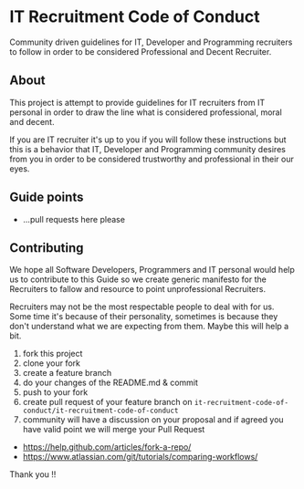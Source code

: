 # IT Recruitment Code of Conduct

Community driven guidelines for IT, Developer and Programming recruiters
to follow in order to be considered Professional and Decent Recruiter.

## About

This project is attempt to provide guidelines for IT recruiters
from IT personal in order to draw the line what is considered
professional, moral and decent.

If you are IT recruiter it's up to you if you will follow these instructions but
this is a behavior that IT, Developer and Programming community desires from you
in order to be considered trustworthy and professional in their our
eyes.

## Guide points

* ...pull requests here please

## Contributing

We hope all Software Developers, Programmers and IT personal would help
us to contribute to this Guide so we create generic manifesto for the
Recruiters to fallow and resource to point unprofessional Recruiters.

Recruiters may not be the most respectable people to deal with for us.
Some time it's because of their personality,
sometimes is because they don't understand what we are expecting from
them.  Maybe this will help a bit.

1. fork this project
2. clone your fork
3. create a feature branch
4. do your changes of the README.md & commit
5. push to your fork
6. create pull request of your feature branch on `it-recruitment-code-of-conduct/it-recruitment-code-of-conduct`
7. community will have a discussion on your proposal and if agreed you
   have valid point we will merge your Pull Request

* https://help.github.com/articles/fork-a-repo/
* https://www.atlassian.com/git/tutorials/comparing-workflows/

Thank you !!
